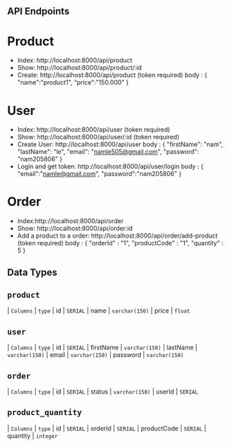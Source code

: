 ## API Endpoints

# Product
- Index: http://localhost:8000/api/product
- Show: http://localhost:8000/api/product/:id
- Create: http://localhost:8000/api/product (token required)
  body : {
  "name":"product1",
  "price":"150.000"
  }

# User
- Index: http://localhost:8000/api/user (token required)
- Show: http://localhost:8000/api/user/:id (token required)
- Create User: http://localhost:8000/api/user
  body : {
    "firstName": "nam",
    "lastName": "le",
    "email": "namle505@gmail.com",
    "password": "nam205806"
 }
- Login and get token: http://localhost:8000/api/user/login
  body : {
  "email":"namle@gmail.com",
  "password":"nam205806"
  }

# Order
- Index:http://localhost:8000/api/order
- Show: http://localhost:8000/api/order:id
- Add a product to a order: http://localhost:8000/api/order/add-product (token required)
  body : {
  "orderId" : "1",
  "productCode" : "1",
  "quantity" : 5
 }

## Data Types
## `product`

| `Columns` | `type`
| id | `SERIAL`
| name | `varchar(150)`
| price | `float`

## `user`

| `Columns` | `type`
| id | `SERIAL`
| firstName | `varchar(150)`
| lastName | `varchar(150)`
| email | `varchar(150)`
| password | `varchar(150)`

## `order`

| `Columns` | `type`
| id | `SERIAL`
| status | `varchar(150)`
| userId | `SERIAL`

## `product_quantity`

| `Columns` | `type`
| id | `SERIAL`
| orderId | `SERIAL`
| productCode | `SERIAL`
| quantity | `integer`
